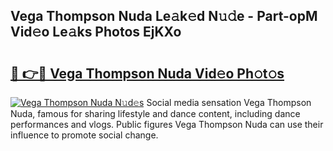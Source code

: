 ## Vega Thompson Nuda Le𝚊k𝚎d N𝚞𝚍e - Part-opM Vid𝚎o Le𝚊ks Photos EjKXo

# <h2><a href="http://fbelo3e.evod.top/?m=Vega+Thompson+Nuda">🔗 👉🔴 Vega Thompson Nuda Vid𝚎o Ph𝚘t𝚘s</a></h2>

[![Vega Thompson Nuda N𝚞d𝚎s](https://i.imgur.com/8V9OHl7.gif)](http://fbelo3e.evod.top/?m=Vega+Thompson+Nuda)
Social media sensation Vega Thompson Nuda, famous for sharing lifestyle and dance content, including dance performances and vlogs. Public figures Vega Thompson Nuda can use their influence to promote social change. 
